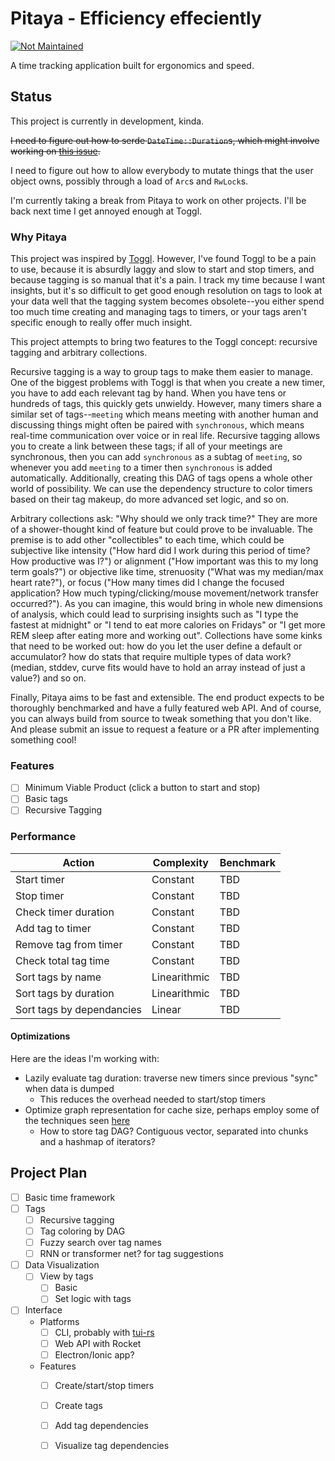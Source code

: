 # Pitaya - Efficiency effeciently

<!--[![Actively Developed](https://img.shields.io/badge/Maintenance%20Level-Actively%20Developed-brightgreen.svg)](https://gist.github.com/cheerfulstoic/d107229326a01ff0f333a1d3476e068d)-->
[![Not Maintained](https://img.shields.io/badge/Maintenance%20Level-Not%20Maintained-yellow.svg)](https://gist.github.com/cheerfulstoic/d107229326a01ff0f333a1d3476e068d)

A time tracking application built for ergonomics and speed.

## Status

This project is currently in development, kinda.

~~I need to figure out how to serde `DateTime::Duration`s, which might involve working on [this issue](https://github.com/chronotope/chrono/issues/117).~~

I need to figure out how to allow everybody to mutate things that the user object owns, possibly through a load of `Arc`s and `RwLock`s.

I'm currently taking a break from Pitaya to work on other projects. I'll be back next time I get annoyed enough at Toggl.

### Why Pitaya

This project was inspired by [Toggl](https://toggl.com/).
However, I've found Toggl to be a pain to use, because it is absurdly laggy and slow to start and stop timers, and because tagging is so manual that it's a pain.
I track my time because I want insights, but it's so difficult to get good enough resolution on tags to look at your data well that the tagging system becomes obsolete--you either spend too much time creating and managing tags to timers, or your tags aren't specific enough to really offer much insight.

This project attempts to bring two features to the Toggl concept: recursive tagging and arbitrary collections.

Recursive tagging is a way to group tags to make them easier to manage. One of the biggest problems with Toggl is that when you create a new timer, you have to add each relevant tag by hand.
When you have tens or hundreds of tags, this quickly gets unwieldy.
However, many timers share a similar set of tags--`meeting` which means meeting with another human and discussing things might often be paired with `synchronous`, which means real-time communication over voice or in real life.
Recursive tagging allows you to create a link between these tags; if all of your meetings are synchronous, then you can add `synchronous` as a subtag of `meeting`, so whenever you add `meeting` to a timer then `synchronous` is added automatically.
Additionally, creating this DAG of tags opens a whole other world of possibility. We can use the dependency structure to color timers based on their tag makeup, do more advanced set logic, and so on.

Arbitrary collections ask: "Why should we only track time?" They are more of a shower-thought kind of feature but could prove to be invaluable.
The premise is to add other "collectibles" to each time, which could be subjective like intensity ("How hard did I work during this period of time? How productive was I?") or alignment ("How important was this to my long term goals?")
or objective like time, strenuosity ("What was my median/max heart rate?"), or focus ("How many times did I change the focused application? How much typing/clicking/mouse movement/network transfer occurred?").
As you can imagine, this would bring in whole new dimensions of analysis, which could lead to surprising insights such as "I type the fastest at midnight" or "I tend to eat more calories on Fridays" or "I get more REM sleep after eating more and working out".
Collections have some kinks that need to be worked out: how do you let the user define a default or accumulator? how do stats that require multiple types of data work? (median, stddev, curve fits would have to hold an array instead of just a value?) and so on.

Finally, Pitaya aims to be fast and extensible. The end product expects to be thoroughly benchmarked and have a fully featured web API. And of course, you can always build from source to tweak something that you don't like.
And please submit an issue to request a feature or a PR after implementing something cool!

### Features
- [ ] Minimum Viable Product (click a button to start and stop)
- [ ] Basic tags
- [ ] Recursive Tagging

### Performance
| Action | Complexity | Benchmark |
|--------|------------|-----------|
Start timer | Constant | TBD
Stop timer | Constant | TBD
Check timer duration | Constant | TBD
Add tag to timer | Constant | TBD
Remove tag from timer | Constant | TBD
Check total tag time | Constant | TBD
Sort tags by name | Linearithmic | TBD
Sort tags by duration | Linearithmic | TBD
Sort tags by dependancies | Linear | TBD

#### Optimizations
Here are the ideas I'm working with:
- Lazily evaluate tag duration: traverse new timers since previous "sync" when data is dumped
	- This reduces the overhead needed to start/stop timers
- Optimize graph representation for cache size, perhaps employ some of the techniques seen
[here](http://citeseerx.ist.psu.edu/viewdoc/download?doi=10.1.1.11.3433&rep=rep1&type=pdf)
	- How to store tag DAG? Contiguous vector, separated into chunks and a hashmap of iterators?

## Project Plan

- [ ] Basic time framework
- [ ] Tags
	- [ ] Recursive tagging
	- [ ] Tag coloring by DAG
	- [ ] Fuzzy search over tag names
	- [ ] RNN or transformer net? for tag suggestions
- [ ] Data Visualization
	- [ ] View by tags
		- [ ] Basic
		- [ ] Set logic with tags
- [ ] Interface
	- Platforms
		- [ ] CLI, probably with [tui-rs](https://github.com/fdehau/tui-rs)
		- [ ] Web API with Rocket
		- [ ] Electron/Ionic app?
	- Features
		- [ ] Create/start/stop timers
		- [ ] Create tags
		- [ ] Add tag dependencies
		- [ ] Visualize tag dependencies

